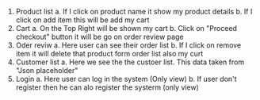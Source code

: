 1. Product list
   a. If I click on product name it show my product details
   b. If I click on add item this will be add my cart
2. Cart
   a. On the Top Right will be shown my cart
   b. Click on "Proceed checkout" button it will be go on order review page
3. Oder reviw
   a. Here user can see their order list
   b. If I click on remove item it will delete that product form order list also my curt
4. Customer list
   a. Here we see the the custoer list. This data taken from "Json placeholder"
5. Login
   a. Here user can log in the system (Only view)
   b. If user don't register then he can alo register the systerm (only view)
